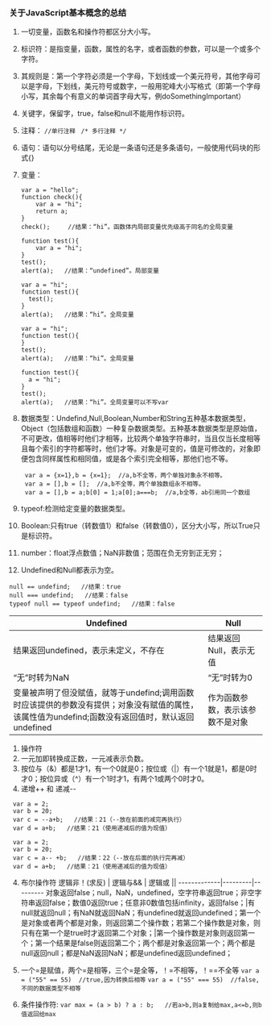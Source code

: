 ### 关于JavaScript基本概念的总结
1. 一切变量，函数名和操作符都区分大小写。
1. 标识符：是指变量，函数，属性的名字，或者函数的参数，可以是一个或多个字符。
 1. 其规则是：第一个字符必须是一个字母，下划线或一个美元符号，其他字母可以是字母，下划线，美元符号或数字，一般用驼峰大小写格式（即第一个字母小写，其余每个有意义的单词首字母大写，例doSomethingImportant）
 1. 关键字，保留字，true，false和null不能用作标识符。
1. 注释：
`//单行注释`
` /* 多行注释 */`

1. 语句：语句以分号结尾，无论是一条语句还是多条语句，一般使用代码块的形式{}
2. 变量：
    ```
    var a = "hello";
    function check(){
        var a = "hi";
        return a;
    }
    check();     //结果：“hi”。函数体内局部变量优先级高于同名的全局变量
    ```
    ```
    function test(){
        var a = "hi";
    }
    test();
    alert(a);	//结果：“undefined”。局部变量
    ```
    ```
    var a = "hi";
    function test(){
      test();
    }
    alert(a);   //结果：“hi”。全局变量
    ```
    ```
    var a = "hi";
    function test(){
    }
    test();
    alert(a);   //结果：“hi”。全局变量
    ```
    ```
    function test(){
      a = "hi";
    }
    test();
    alert(a);   //结果：“hi”。全局变量可以不写var
    ```

1. 数据类型：Undefind,Null,Boolean,Number和String五种基本数据类型，Object（包括数组和函数）一种复杂数据类型。五种基本数据类型是原始值，不可更改，值相等时他们才相等，比较两个单独字符串时，当且仅当长度相等且每个索引的字符都等时，他们才等。对象是可变的，值是可修改的，对象即便包含同样属性和相同值，或是各个索引完全相等，那他们也不等。
    ```
     var a = {x=1},b = {x=1};  //a,b不全等，两个单独对象永不相等。
     var a = [],b = [];  //a,b不全等，两个单独数组永不相等。
     var a = [],b = a;b[0] = 1;a[0];a===b;  //a,b全等，ab引用同一个数组
    ```
 1. typeof:检测给定变量的数据类型。
 2. Boolean:只有true（转数值1）和false（转数值0），区分大小写，所以True只是标识符。
 3. number：float浮点数值；NaN非数值；范围在负无穷到正无穷；
 4. Undefined和Null都表示为空。
```
null == undefind;   //结果：true
null === undefind;   //结果：false
typeof null == typeof undefind;   //结果：false
```
| Undefined | Null |
|--------|--------|
|  结果返回undefined，表示未定义，不存在      |   结果返回Null，表示无值    |
|  “无”时转为NaN      |   “无”时转为0     |
|  变量被声明了但没赋值，就等于undefind;调用函数时应该提供的参数没有提供；对象没有赋值的属性，该属性值为undefind;函数没有返回值时，默认返回undefined     |   作为函数参数，表示该参数不是对象     |

1. 操作符
 1. 一元加即转换成正数，一元减表示负数。
 2. 按位与（&）都是1才1，有一个0就是0；按位或（|）有一个1就是1，都是0时才0；按位异或（^）有一个1时才1，有两个1或两个0时才0。
 3. 递增++ 和 递减--
```
 var a = 2;
 var b = 20;
 var c = --a+b;   //结果：21（--放在前面的减完再执行）
 var d = a+b;   //结果：21（使用递减后的值为现值）
```
```
 var a = 2;
 var b = 20;
 var c = a-- +b;   //结果：22（--放在后面的执行完再减）
 var d = a+b;   //结果：21（使用递减后的值为现值）
```

 4. 布尔操作符
     逻辑非！(求反) | 逻辑与&& | 逻辑或 &vert;&vert;
     -------------|---------|---------
     对象返回false；null，NaN，undefined，空字符串返回true；非空字符串返回false；数值0返回true；任意非0数值包括infinity，返回false；|有null就返回null；有NaN就返回NaN；有undefined就返回undefined；第一个是对象或者两个都是对象，则返回第二个操作数；若第二个操作数是对象，则只有在第一个是true时才返回第二个对象；|第一个操作数是对象则返回第一个；第一个结果是false则返回第二个；两个都是对象返回第一个；两个都是null返回null；都是NaN返回NaN；都是undefined返回undefined；
1. 一个=是赋值，两个=是相等，三个=是全等，！=不相等，！==不全等
`var a = ("55" == 55)  //true,因为转换后相等`
`var a = ("55" === 55)  //false,不同的数据类型不相等`

1. 条件操作符:
`var max = (a > b) ? a : b;   //若a>b,则a复制给max,a<=b,则b值返回给max`

